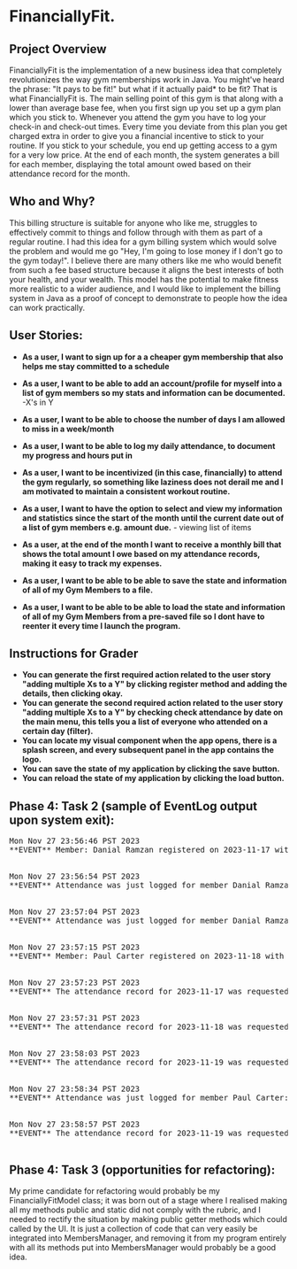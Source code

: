 ﻿# FinanciallyFit.

## Project Overview

FinanciallyFit is the implementation of a new business idea that completely revolutionizes the way gym memberships work in Java. You might've heard the phrase: "It pays to be fit!" but what if it actually paid* to be fit? That is what FinanciallyFit is. The main selling point of this gym is that along with a lower than average base fee, when you first sign up you set up a gym plan which you stick to. Whenever you attend the gym you have to log your check-in and check-out times. Every time you deviate from this plan you get charged extra in order to give you a financial incentive to stick to your routine. If you stick to your schedule, you end up getting access to a gym for a very low price. At the end of each month, the system generates a bill for each member, displaying the total amount owed based on their attendance record for the month.

## Who and Why?
This billing structure is suitable for anyone who like me, struggles to effectively commit to things and follow through with them as part of a regular routine. I had this idea for a gym billing system which would solve the problem and would me go "Hey, I'm going to lose money if I don't go to the gym today!". I believe there are many others like me who would benefit from such a fee based structure because it aligns the best interests of both your health, and your wealth. This model has the potential to make fitness more realistic to a wider audience, and I would like to implement the billing system in Java as a proof of concept to demonstrate to people how the idea can work practically.

## User Stories:

- **As a user, I want to sign up for a a cheaper gym membership that also helps me stay committed to a schedule**

-  **As a user, I want to be able to add an account/profile for myself into a list of gym members so my stats and information can be documented.** -X's in Y

-  **As a user,  I want to be able to choose the number of days I am allowed to miss in a week/month**
    
- **As a user, I want to be able to log my daily attendance, to document my progress and hours put in**
    
- **As a user, I want to be incentivized (in this case, financially) to attend the gym regularly, so something like laziness does not derail me and I am motivated to maintain a consistent workout routine.**
    
-  **As a user, I want to have the option to select and view my information and statistics since the start of the month until the current date out of a list of gym members e.g. amount due.** - viewing list of items

-  **As a user, at the end of the month I want to receive a monthly bill that shows the total amount I owe based on my attendance records, making it easy to track my expenses.**

-  **As a user, I want to be able to be able to save the state and information of all of my Gym Members to a file.**

-  **As a user, I want to be able to be able to load the state and information of all of my Gym Members from a pre-saved file so I dont have to reenter it every time I launch the program.**

## Instructions for Grader

-  **You can generate the first required action related to the user story "adding multiple Xs to a Y" by clicking register method and adding the details, then clicking okay.**
- **You can generate the second required action related to the user story "adding multiple Xs to a Y" by checking check attendance by date on the main menu, this tells you a list of everyone who attended on a certain day (filter).**
- **You can locate my visual component when the app opens, there is a splash screen, and every subsequent panel in the app contains the logo.**
- **You can save the state of my application by clicking the save button.**
- **You can reload the state of my application by clicking the load button.**

## Phase 4: Task 2 (sample of EventLog output upon system exit):

<pre>
Mon Nov 27 23:56:46 PST 2023
**EVENT** Member: Danial Ramzan registered on 2023-11-17 with allowed missed days: 2


Mon Nov 27 23:56:54 PST 2023
**EVENT** Attendance was just logged for member Danial Ramzan: 3.0 hours logged on 2023-11-18, changing number of days attended to 1


Mon Nov 27 23:57:04 PST 2023
**EVENT** Attendance was just logged for member Danial Ramzan: 4.0 hours logged on 2023-11-19, changing number of days attended to 2


Mon Nov 27 23:57:15 PST 2023
**EVENT** Member: Paul Carter registered on 2023-11-18 with allowed missed days: 4


Mon Nov 27 23:57:23 PST 2023
**EVENT** The attendance record for 2023-11-17 was requested, the members who attended are: Nobody!


Mon Nov 27 23:57:31 PST 2023
**EVENT** The attendance record for 2023-11-18 was requested, the members who attended are: +Danial Ramzan


Mon Nov 27 23:58:03 PST 2023
**EVENT** The attendance record for 2023-11-19 was requested, the members who attended are: +Danial Ramzan


Mon Nov 27 23:58:34 PST 2023
**EVENT** Attendance was just logged for member Paul Carter: 4.5 hours logged on 2023-11-19, changing number of days attended to 1


Mon Nov 27 23:58:57 PST 2023
**EVENT** The attendance record for 2023-11-19 was requested, the members who attended are: +Danial Ramzan +Paul Carter

</pre>

## Phase 4: Task 3 (opportunities for refactoring): 

My prime candidate for refactoring would probably be my FinanciallyFitModel class; it was born out of a stage where I realised making all my methods public and static did not comply with the rubric, and I needed to rectify the situation by making public getter methods which could called by the UI. It is just a collection of code that can very easily be integrated into MembersManager, and removing it from my program entirely with all its methods put into MembersManager would probably be a good idea.
